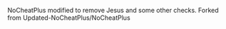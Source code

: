 NoCheatPlus modified to remove Jesus and some other checks. Forked from Updated-NoCheatPlus/NoCheatPlus
